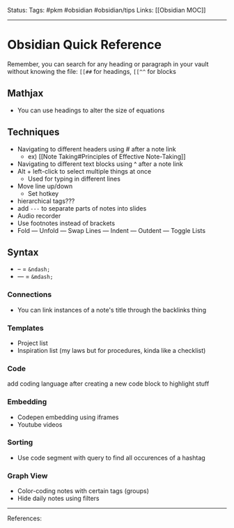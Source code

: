 Status:
Tags: #pkm #obsidian #obsidian/tips
Links: [[Obsidian MOC]]
___
# Obsidian Quick Reference
Remember, you can search for any heading or paragraph in your vault without knowing the file: `[[##` for headings, `[[^^` for blocks
## Mathjax
- You can use headings to alter the size of equations
## Techniques
- Navigating to different headers using # after a note link
	- ex) [[Note Taking#Principles of Effective Note-Taking]]
- Navigating to different text blocks using ^ after a note link
- Alt + left-click to select multiple things at once
	- Used for typing in different lines
- Move line up/down
	- Set hotkey
- hierarchical tags???
- add `---` to separate parts of notes into slides
- Audio recorder
- Use footnotes instead of brackets
- Fold — Unfold — Swap Lines — Indent — Outdent — Toggle Lists 
## Syntax
- &ndash; = `&ndash; `
- &mdash; = `&mdash; `
### Connections
- You can link instances of a note's title through the backlinks thing
### Templates
- Project list
- Inspiration list (my laws but for procedures, kinda like a checklist)
### Code
add coding language after creating a new code block to highlight stuff
### Embedding
- Codepen embedding using iframes
- Youtube videos
### Sorting
- Use code segment with query to find all occurences of a hashtag
### Graph View
- Color-coding notes with certain tags (groups)
- Hide daily notes using filters
___
References:
